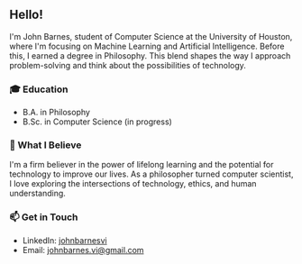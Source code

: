 ## Hello!

I'm John Barnes, student of Computer Science at the University of Houston, where I'm focusing on Machine Learning and Artificial Intelligence. Before this, I earned a degree in Philosophy. This blend shapes the way I approach problem-solving and think about the possibilities of technology.

### 🎓 Education

- B.A. in Philosophy
- B.Sc. in Computer Science (in progress)

### 📖 What I Believe

I'm a firm believer in the power of lifelong learning and the potential for technology to improve our lives. As a philosopher turned computer scientist, I love exploring the intersections of technology, ethics, and human understanding.

### 📫 Get in Touch

- LinkedIn: [johnbarnesvi](www.linkedin.com/in/johnbarnesvi)
- Email: [johnbarnes.vi@gmail.com](mailto:johnbarnes.vi@gmail.com)
